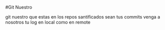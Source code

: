 #Git Nuestro

git nuestro que estas en los repos
santificados sean tus commits
venga a nosotros tu log
en local como en remote